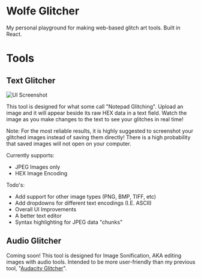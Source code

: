 # Wolfe Glitcher

My personal playground for making web-based glitch art tools. Built in React.

# Tools

## Text Glitcher

![UI Screenshot](https://raw.githubusercontent.com/zoboe/wolfe-glitcher/main/docs/textglitch-v1.jpg)

This tool is designed for what some call "Notepad Glitching". Upload an image and it will appear beside its raw HEX data in a text field. Watch the image as you make changes to the text to see your glitches in real time!

Note: For the most reliable results, it is highly suggested to screenshot your glitched images instead of saving them directly! There is a high probability that saved images will not open on your computer.

Currently supports:
- JPEG Images only
- HEX Image Encoding

Todo's:
- Add support for other image types (PNG, BMP, TIFF, etc)
- Add dropdowns for different text encodings (I.E. ASCII)
- Overall UI Improvements
- A better text editor
- Syntax highlighting for JPEG data "chunks"

## Audio Glitcher

Coming soon! This tool is designed for Image Sonification, AKA editing images with audio tools. Intended to be more user-friendly than my previous tool, "[Audacity Glitcher](https://github.com/zoboe/audacity-glitcher)".


